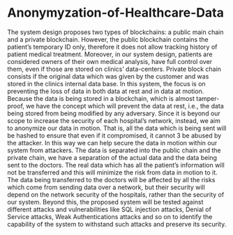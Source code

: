 # Anonymyzation-of-Healthcare-Data
The system design proposes two types of blockchains: a public main chain and a private 
blockchain. However, the public blockchain contains the patient’s temporary ID only, therefore 
it does not allow tracking history of patient medical treatment. Moreover, in our system design, 
patients are considered owners of their own medical analysis, have full control over them, even 
if those are stored on clinics’ data-centers. Private block chain consists if the original data which 
was given by the customer and was stored in the clinics internal data base. In this system, the 
focus is on preventing the loss of data in both data at rest and in data at motion. Because the 
data is being stored in a blockchain, which is almost tamper-proof, we have the concept which 
will prevent the data at rest, i.e., the data being stored from being modified by any adversary. 
Since it is beyond our scope to increase the security of each hospital’s network, instead, we aim 
to anonymize our data in motion. That is, all the data which is being sent will be hashed to 
ensure that even if it compromised, it cannot 3 be abused by the attacker. In this way we can 
help secure the data in motion within our system from attackers. The data is separated into the 
public chain and the private chain, we have a separation of the actual data and the data being 
sent to the doctors. The real data which has all the patient’s information will not be transferred 
and this will minimize the risk from data in motion to it. The data being transferred to the 
doctors will be affected by all the risks which come from sending data over a network, but their 
security will depend on the network security of the hospitals, rather than the security of our 
system. Beyond this, the proposed system will be tested against different attacks and 
vulnerabilities like SQL injection attacks, Denial of Service attacks, Weak Authentications 
attacks and so on to identify the capability of the system to withstand such attacks and preserve 
its security.
